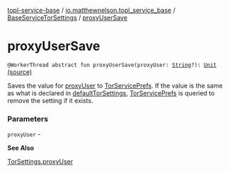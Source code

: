 [topl-service-base](../../index.md) / [io.matthewnelson.topl_service_base](../index.md) / [BaseServiceTorSettings](index.md) / [proxyUserSave](./proxy-user-save.md)

# proxyUserSave

`@WorkerThread abstract fun proxyUserSave(proxyUser: `[`String`](https://kotlinlang.org/api/latest/jvm/stdlib/kotlin/-string/index.html)`?): `[`Unit`](https://kotlinlang.org/api/latest/jvm/stdlib/kotlin/-unit/index.html) [(source)](https://github.com/05nelsonm/TorOnionProxyLibrary-Android/blob/master/topl-service-base/src/main/java/io/matthewnelson/topl_service_base/BaseServiceTorSettings.kt#L401)

Saves the value for [proxyUser](proxy-user-save.md#io.matthewnelson.topl_service_base.BaseServiceTorSettings$proxyUserSave(kotlin.String)/proxyUser) to [TorServicePrefs](../-tor-service-prefs/index.md). If the value is the same as what is
declared in [defaultTorSettings](default-tor-settings.md), [TorServicePrefs](../-tor-service-prefs/index.md) is queried to remove the setting if
it exists.

### Parameters

`proxyUser` -

**See Also**

[TorSettings.proxyUser](../../..//topl-core-base/io.matthewnelson.topl_core_base/-tor-settings/proxy-user.md)

